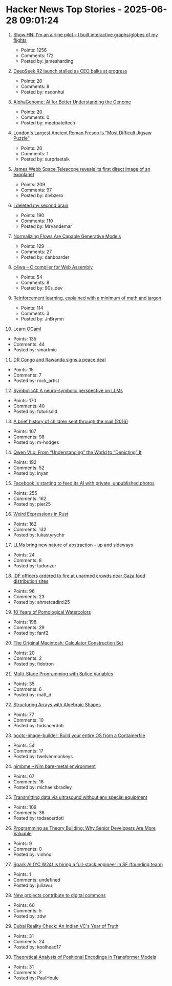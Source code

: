 # Hacker News Top Stories - 2025-06-28 09:01:24

1. [Show HN: I'm an airline pilot – I built interactive graphs/globes of my flights](https://jameshard.ing/pilot)
   - Points: 1256
   - Comments: 172
   - Posted by: jamesharding

2. [DeepSeek R2 launch stalled as CEO balks at progress](https://www.reuters.com/world/china/deepseek-r2-launch-stalled-ceo-balks-progress-information-reports-2025-06-26/)
   - Points: 20
   - Comments: 8
   - Posted by: nsoonhui

3. [AlphaGenome: AI for Better Understanding the Genome](https://deepmind.google/discover/blog/alphagenome-ai-for-better-understanding-the-genome/)
   - Points: 20
   - Comments: 0
   - Posted by: meetpateltech

4. [London's Largest Ancient Roman Fresco Is “Most Difficult Jigsaw Puzzle”](https://www.thisiscolossal.com/2025/06/mola-liberty-roman-fresco/)
   - Points: 20
   - Comments: 1
   - Posted by: surprisetalk

5. [James Webb Space Telescope reveals its first direct image of an exoplanet](https://www.smithsonianmag.com/smart-news/james-webb-space-telescope-reveals-its-first-direct-image-discovery-of-an-exoplanet-180986886/)
   - Points: 209
   - Comments: 97
   - Posted by: divbzero

6. [I deleted my second brain](https://www.joanwestenberg.com/p/i-deleted-my-second-brain)
   - Points: 190
   - Comments: 110
   - Posted by: MrVandemar

7. [Normalizing Flows Are Capable Generative Models](https://machinelearning.apple.com/research/normalizing-flows)
   - Points: 129
   - Comments: 27
   - Posted by: danboarder

8. [c4wa – C compiler for Web Assembly](https://github.com/kign/c4wa)
   - Points: 54
   - Comments: 8
   - Posted by: 90s_dev

9. [Reinforcement learning, explained with a minimum of math and jargon](https://www.understandingai.org/p/reinforcement-learning-explained)
   - Points: 114
   - Comments: 3
   - Posted by: JnBrymn

10. [Learn OCaml](https://ocaml-sf.org/learn-ocaml-public/#activity=exercises)
   - Points: 135
   - Comments: 44
   - Posted by: smartmic

11. [DR Congo and Rawanda signs a peace deal](https://www.bbc.com/news/articles/c1e0ggw7d43o)
   - Points: 15
   - Comments: 7
   - Posted by: rock_artist

12. [SymbolicAI: A neuro-symbolic perspective on LLMs](https://github.com/ExtensityAI/symbolicai)
   - Points: 170
   - Comments: 40
   - Posted by: futurisold

13. [A brief history of children sent through the mail (2016)](https://www.smithsonianmag.com/smart-news/brief-history-children-sent-through-mail-180959372/)
   - Points: 107
   - Comments: 98
   - Posted by: m-hodges

14. [Qwen VLo: From “Understanding” the World to “Depicting” It](https://qwenlm.github.io/blog/qwen-vlo/)
   - Points: 192
   - Comments: 52
   - Posted by: lnyan

15. [Facebook is starting to feed its AI with private, unpublished photos](https://www.theverge.com/meta/694685/meta-ai-camera-roll)
   - Points: 255
   - Comments: 162
   - Posted by: pier25

16. [Weird Expressions in Rust](https://www.wakunguma.com/blog/rust-weird-expr)
   - Points: 162
   - Comments: 132
   - Posted by: lukastyrychtr

17. [LLMs bring new nature of abstraction – up and sideways](https://martinfowler.com/articles/2025-nature-abstraction.html)
   - Points: 24
   - Comments: 8
   - Posted by: tudorizer

18. [IDF officers ordered to fire at unarmed crowds near Gaza food distribution sites](https://www.haaretz.com/israel-news/2025-06-27/ty-article-magazine/.premium/idf-soldiers-ordered-to-shoot-deliberately-at-unarmed-gazans-waiting-for-humanitarian-aid/00000197-ad8e-de01-a39f-ffbe33780000)
   - Points: 96
   - Comments: 23
   - Posted by: ahmetcadirci25

19. [10 Years of Pomological Watercolors](https://parkerhiggins.net/2025/04/10-years-of-pomological-watercolors/)
   - Points: 198
   - Comments: 29
   - Posted by: fanf2

20. [The Original Macintosh: Calculator Construction Set](https://www.folklore.org/Calculator_Construction_Set.html)
   - Points: 20
   - Comments: 2
   - Posted by: fidotron

21. [Multi-Stage Programming with Splice Variables](https://tsung-ju.org/icfp25/)
   - Points: 35
   - Comments: 6
   - Posted by: matt_d

22. [Structuring Arrays with Algebraic Shapes](https://dl.acm.org/doi/abs/10.1145/3736112.3736141)
   - Points: 77
   - Comments: 10
   - Posted by: todsacerdoti

23. [bootc-image-builder: Build your entire OS from a Containerfile](https://github.com/osbuild/bootc-image-builder)
   - Points: 54
   - Comments: 17
   - Posted by: twelvenmonkeys

24. [nimbme – Nim bare-metal environment](https://github.com/mikra01/nimbme)
   - Points: 67
   - Comments: 16
   - Posted by: michaelsbradley

25. [Transmitting data via ultrasound without any special equipment](https://halcy.de/blog/2025/06/27/transmitting-data-via-ultrasound-without-any-special-equipment/)
   - Points: 109
   - Comments: 36
   - Posted by: todsacerdoti

26. [Programming as Theory Building: Why Senior Developers Are More Valuable](https://cekrem.github.io/posts/programming-as-theory-building-naur/)
   - Points: 9
   - Comments: 0
   - Posted by: vinhnx

27. [Spark AI (YC W24) is hiring a full-stack engineer in SF (founding team)](https://www.ycombinator.com/companies/spark/jobs/kDeJlPK-software-engineer-full-stack-founding-team)
   - Points: 1
   - Comments: undefined
   - Posted by: juliawu

28. [New projects contribute to digital commons](https://nlnet.nl/news/2025/20250624-announcement-grants-CommonsFund.html)
   - Points: 60
   - Comments: 5
   - Posted by: zdw

29. [Dubai Reality Check: An Indian VC's Year of Truth](https://www.dealflowiq.com/p/dubai-reality-check-an-indian-vcs)
   - Points: 31
   - Comments: 24
   - Posted by: koolhead17

30. [Theoretical Analysis of Positional Encodings in Transformer Models](https://arxiv.org/abs/2506.06398)
   - Points: 31
   - Comments: 2
   - Posted by: PaulHoule

